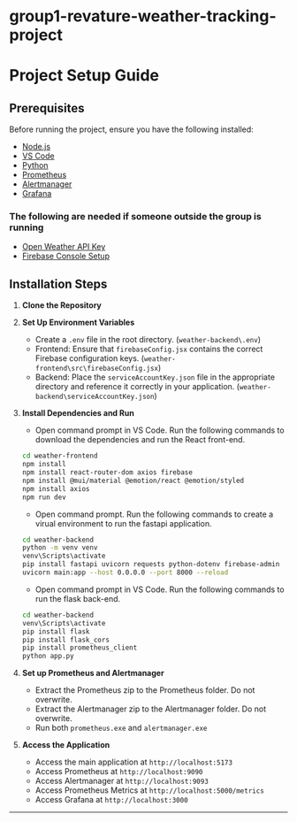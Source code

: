 # group1-revature-weather-tracking-project

# Project Setup Guide

## Prerequisites
Before running the project, ensure you have the following installed:

- [Node.js](https://nodejs.org/)
- [VS Code](https://code.visualstudio.com/download)
- [Python]()
- [Prometheus](https://prometheus.io/download/#prometheus)
- [Alertmanager](https://prometheus.io/download/#alertmanager)
- [Grafana](https://grafana.com/grafana/download?platform=windows)
### The following are needed if someone outside the group is running
- [Open Weather API Key](https://openweathermap.org)
- [Firebase Console Setup](https://console.firebase.google.com)

## Installation Steps

1. **Clone the Repository**

2. **Set Up Environment Variables**
   - Create a `.env` file in the root directory. (`weather-backend\.env`)
   - Frontend: Ensure that `firebaseConfig.jsx` contains the correct Firebase configuration keys. (`weather-frontend\src\firebaseConfig.jsx`)
   - Backend: Place the `serviceAccountKey.json` file in the appropriate directory and reference it correctly in your application. (`weather-backend\serviceAccountKey.json`)

3. **Install Dependencies and Run**
   - Open command prompt in VS Code. Run the following commands to download the dependencies and run the React front-end.
   ```sh
   cd weather-frontend
   npm install
   npm install react-router-dom axios firebase
   npm install @mui/material @emotion/react @emotion/styled
   npm install axios
   npm run dev
   ```
   - Open command prompt. Run the following commands to create a virual environment to run the fastapi application.
   ```sh
   cd weather-backend
   python -m venv venv
   venv\Scripts\activate
   pip install fastapi uvicorn requests python-dotenv firebase-admin
   uvicorn main:app --host 0.0.0.0 --port 8000 --reload
   ```
   - Open command prompt in VS Code. Run the following commands to run the flask back-end.
   ```sh
   cd weather-backend
   venv\Scripts\activate
   pip install flask
   pip install flask_cors
   pip install prometheus_client
   python app.py
   ```
4. **Set up Prometheus and Alertmanager**
   - Extract the Prometheus zip to the Prometheus folder. Do not overwrite.
   - Extract the Alertmanager zip to the Alertmanager folder. Do not overwrite.
   - Run both `prometheus.exe` and `alertmanager.exe`

5. **Access the Application**
   - Access the main application at `http://localhost:5173`
   - Access Prometheus at `http://localhost:9090`
   - Access Alertmanager at `http://localhost:9093`
   - Access Prometheus Metrics at `http://localhost:5000/metrics`
   - Access Grafana at `http://localhost:3000`

---
